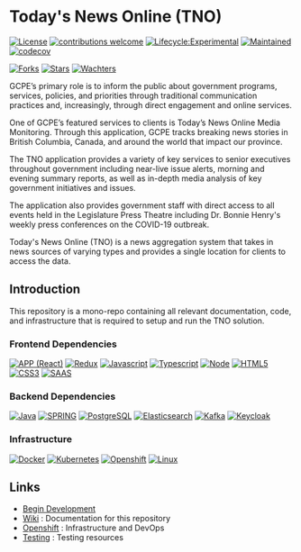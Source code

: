 # Today's News Online (TNO)

[![License](https://img.shields.io/badge/License-Apache%202.0-blue.svg)](LICENSE)
[![contributions welcome](https://img.shields.io/badge/contributions-welcome-brightgreen.svg?style=flat)](https://github.com/bcgov/tno/issues)
[![Lifecycle:Experimental](https://img.shields.io/badge/Lifecycle-Experimental-339999)](https://github.com/bcgov/tno/wiki)
[![Maintained](https://img.shields.io/badge/Maintained%3F-yes-green.svg)](https://github.com/bcgov/tno/wiki)
[![codecov](https://codecov.io/gh/bcgov/tno/branch/dev/graph/badge.svg)](https://codecov.io/gh/bcgov/tno)

[![Forks](https://img.shields.io/github/forks/bcgov/tno.svg)](https://github.com/bcgov/tno/network/members)
[![Stars](https://img.shields.io/github/stars/bcgov/tno.svg)](https://github.com/bcgov/tno/stargazers)
[![Wachters](https://img.shields.io/github/watchers/bcgov/tno.svg)](https://github.com/bcgov/tno/watchers)

GCPE’s primary role is to inform the public about government programs, services, policies, and priorities through traditional communication practices and, increasingly, through direct engagement and online services.

One of GCPE’s featured services to clients is Today’s News Online Media Monitoring. Through this application, GCPE tracks breaking news stories in British Columbia, Canada, and around the world that impact our province.

The TNO application provides a variety of key services to senior executives throughout government including near-live issue alerts, morning and evening summary reports, as well as in-depth media analysis of key government initiatives and issues.

The application also provides government staff with direct access to all events held in the Legislature Press Theatre including Dr. Bonnie Henry's weekly press conferences on the COVID-19 outbreak.

Today's News Online (TNO) is a news aggregation system that takes in news sources of varying types and provides a single location for clients to access the data.

## Introduction

This repository is a mono-repo containing all relevant documentation, code, and infrastructure that is required to setup and run the TNO solution.

### Frontend Dependencies

[![APP (React)](https://img.shields.io/badge/React-20232A?style=for-the-badge&logo=react&logoColor=61DAFB)](https://github.com/bcgov/tno/wiki)
[![Redux](https://img.shields.io/badge/Redux-593D88?style=for-the-badge&logo=redux&logoColor=white)](https://github.com/bcgov/tno/wiki)
[![Javascript](https://img.shields.io/badge/JavaScript-323330?style=for-the-badge&logo=javascript&logoColor=F7DF1E)](https://github.com/bcgov/tno/wiki)
[![Typescript](https://img.shields.io/badge/TypeScript-007ACC?style=for-the-badge&logo=typescript&logoColor=white)](https://github.com/bcgov/tno/wiki)
[![Node](https://img.shields.io/badge/Node.js-43853D?style=for-the-badge&logo=node.js&logoColor=white)](https://github.com/bcgov/tno/wiki)
[![HTML5](https://img.shields.io/badge/HTML5-E34F26?style=for-the-badge&logo=html5&logoColor=white)](https://github.com/bcgov/tno/wiki)
[![CSS3](https://img.shields.io/badge/CSS3-1572B6?style=for-the-badge&logo=css3&logoColor=white)](https://github.com/bcgov/tno/wiki)
[![SAAS](https://img.shields.io/badge/Sass-CC6699?style=for-the-badge&logo=sass&logoColor=white)](https://github.com/bcgov/tno/wiki)

### Backend Dependencies

[![Java](https://img.shields.io/badge/Java-ED8B00?style=for-the-badge&logo=java&logoColor=white)](https://github.com/bcgov/tno/wiki)
[![SPRING](https://img.shields.io/badge/Spring-6DB33F?style=for-the-badge&logo=spring&logoColor=white)](https://github.com/bcgov/tno/wiki)
[![PostgreSQL](https://img.shields.io/badge/PostgreSQL-316192?style=for-the-badge&logo=postgresql&logoColor=white)](https://github.com/bcgov/tno/wiki)
[![Elasticsearch](https://img.shields.io/badge/Elasticsearch-4EA94B?style=for-the-badge&logo=elastic&logoColor=white)](https://github.com/bcgov/tno/wiki)
[![Kafka](https://img.shields.io/badge/Apache%20Kafka-20232A?style=for-the-badge&logo=apachekafka&logoColor=white)](https://github.com/bcgov/tno/wiki)
[![Keycloak](https://img.shields.io/badge/Keycloak-593D88?style=for-the-badge&logo=keycloak&logoColor=white)](https://github.com/bcgov/tno/wiki)

### Infrastructure

[![Docker](https://img.shields.io/badge/Docker-593D88?style=for-the-badge&logo=docker&logoColor=white)](https://github.com/bcgov/tno/wiki)
[![Kubernetes](https://img.shields.io/badge/Kubernetes-E34F26?style=for-the-badge&logo=kubernetes&logoColor=white)](https://github.com/bcgov/tno/wiki)
[![Openshift](https://img.shields.io/badge/Openshift-CC6699?style=for-the-badge&logo=redhatopenshift&logoColor=white)](https://github.com/bcgov/tno/wiki)
[![Linux](https://img.shields.io/badge/Linux-6DB33F?style=for-the-badge&logo=linux&logoColor=white)](https://github.com/bcgov/tno/wiki)

## Links

- [Begin Development](./docs/DEVELOPMENT.md)
- [Wiki](https://github.com/bcgov/tno/wiki) : Documentation for this repository
- [Openshift](./openshift/README.md) : Infrastructure and DevOps
- [Testing](./test/README.md) : Testing resources
